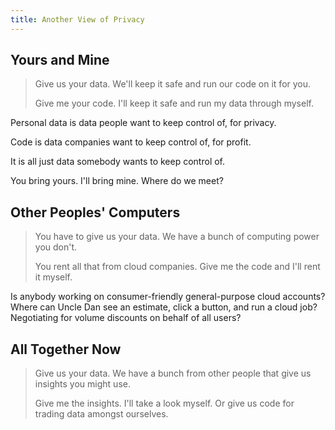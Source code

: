 ```yaml
---
title: Another View of Privacy
---
```


## Yours and Mine

> Give us your data.  We'll keep it safe and run our code on it for you.
>
> Give me your code.  I'll keep it safe and run my data through myself.

Personal data is data people want to keep control of, for privacy.

Code is data companies want to keep control of, for profit.

It is all just data somebody wants to keep control of.

You bring yours.  I'll bring mine.  Where do we meet?

## Other Peoples' Computers

> You have to give us your data.  We have a bunch of computing power you don't.
>
> You rent all that from cloud companies.  Give me the code and I'll rent it myself.

Is anybody working on consumer-friendly general-purpose cloud accounts?  Where can Uncle Dan see an estimate, click a button, and run a cloud job?  Negotiating for volume discounts on behalf of all users?

## All Together Now

> Give us your data.  We have a bunch from other people that give us insights you might use.
>
> Give me the insights.  I'll take a look myself.  Or give us code for trading data amongst ourselves.
